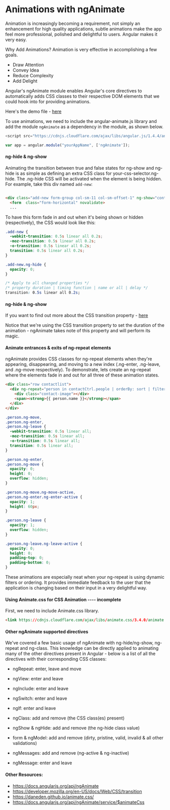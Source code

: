 # Animations with ngAnimate

Animation is increasingly becoming a requirement, not simply an enhancement for high quality applications, subtle animations make the app feel more professional, polished and delightful to users. Angular makes it very easy.

Why Add Animations? Animation is very effective in accomplishing a few goals.
* Draw Attention
* Convey Idea
* Reduce Complexity
* Add Delight

Angular's ngAnimate module enables Angular's core directives to automatically adds CSS classes to their respective DOM elements that we could hook into for providing animations.

Here's the demo file - [here]()

To use animations, we need to include the angular-animate.js library and add the module `ngAnimate` as a dependency in the module, as shown below.

```js
<script src="https://cdnjs.cloudflare.com/ajax/libs/angular.js/1.4.4/angular-animate.js"></script>
```

```js
var app = angular.module("yourAppName", ['ngAnimate']);
```

#### ng-hide & ng-show

Animating the transition between true and false states for ng-show and ng-hide is as simple as defining an extra CSS class for your-css-selector.ng-hide. The .ng-hide CSS will be activated when the element is being hidden. For example, take this div named `add-new`:

```html

<div class="add-new form-group col-sm-11 col-sm-offset-1" ng-show="contactCtrl.showForm" ng-submit="contactCtrl.addNew()">
  <form  class="form-horizontal" novalidate>
  ...
```
To have this form fade in and out when it's being shown or hidden (respectively), the CSS would look like this:

```css
.add-new {
  -webkit-transition: 0.5s linear all 0.2s;
  -moz-transition: 0.5s linear all 0.2s;
  -o-transition: 0.5s linear all 0.2s;
  transition: 0.5s linear all 0.2s;
}

.add-new.ng-hide {
  opacity: 0;
}
```

```css
/* Apply to all changed properties */
/* property duration | timing function | name or all | delay */
transition: 0.5s linear all 0.2s;
```
#### ng-hide & ng-show


If you want to find out more about the CSS transition property - [here](https://developer.mozilla.org/en-US/docs/Web/CSS/transition)

Notice that we're using the CSS transition property to set the duration of the animation - ngAnimate takes note of this property and will perform its magic.

#### Animate entrances & exits of ng-repeat elements

ngAnimate provides CSS classes for ng-repeat elements when they're appearing, disappearing, and moving to a new index (.ng-enter, .ng-leave, and .ng-move respectively). To demonstrate, lets create an ng-repeat where the elements fade in and out for all three of these animation states.

```html
<div class="row contactlist">
  <div ng-repeat="person in contactCtrl.people | orderBy: sort | filter:search" class="col-sm-12 person">
    <div class="contact-image"></div>
    <span><strong>{{ person.name }}</strong></span>
  </div>
</div>
```

```css
.person.ng-move,
.person.ng-enter,
.person.ng-leave {
  -webkit-transition: 0.5s linear all;
  -moz-transition: 0.5s linear all;
  -o-transition: 0.5s linear all;
  transition: 0.5s linear all;
}

.person.ng-enter,
.person.ng-move {
  opacity: 0;
  height: 0;
  overflow: hidden;
}

.person.ng-move.ng-move-active,
.person.ng-enter.ng-enter-active {
  opacity: 1;
  height: 60px;
}

.person.ng-leave {
  opacity: 1;
  overflow: hidden;
}

.person.ng-leave.ng-leave-active {
  opacity: 0;
  height: 0;
  padding-top: 0;
  padding-bottom: 0;
}
```

These animations are especially neat when your ng-repeat is using dynamic filters or ordering. It provides immediate feedback to the user that the application is changing based on their input in a very delightful way.

#### Using Animate.css for CSS Animation  ---- incomplete

First, we need to include Animate.css library.


```html
<link https://cdnjs.cloudflare.com/ajax/libs/animate.css/3.4.0/animate.min.css>
```

#### Other ngAnimate supported directives

We've covered a few basic usage of ngAnimate with ng-hide/ng-show, ng-repeat and ng-class. This knowledge can be directly applied to animating many of the other directives present in Angular - below is a list of all the directives with their corresponding CSS classes:

* ngRepeat: enter, leave and move

* ngView: enter and leave

* ngInclude: enter and leave

* ngSwitch: enter and leave

* ngIf: enter and leave

* ngClass: add and remove (the CSS class(es) present)

* ngShow & ngHide: add and remove (the ng-hide class value)

* form & ngModel: add and remove (dirty, pristine, valid, invalid & all other validations)

* ngMessages: add and remove (ng-active & ng-inactive)

* ngMessage: enter and leave

#### Other Resources:

* https://docs.angularjs.org/api/ngAnimate
* https://developer.mozilla.org/en-US/docs/Web/CSS/transition
* https://daneden.github.io/animate.css/
* https://docs.angularjs.org/api/ngAnimate/service/$animateCss
